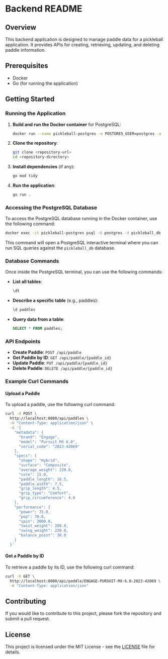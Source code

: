 <!-- @format -->

# Backend README

## Overview

This backend application is designed to manage paddle data for a pickleball application. It provides APIs for creating, retrieving, updating, and deleting paddle information.

## Prerequisites

- Docker
- Go (for running the application)

## Getting Started

### Running the Application

1. **Build and run the Docker container** for PostgreSQL:

   ```bash
   docker run --name pickleball-postgres -e POSTGRES_USER=postgres -e POSTGRES_PASSWORD=postgres -e POSTGRES_DB=pickleball_db -p 5432:5432 -d postgres
   ```

2. **Clone the repository**:

   ```bash
   git clone <repository-url>
   cd <repository-directory>
   ```

3. **Install dependencies** (if any):

   ```bash
   go mod tidy
   ```

4. **Run the application**:
   ```bash
   go run .
   ```

### Accessing the PostgreSQL Database

To access the PostgreSQL database running in the Docker container, use the following command:

```bash
docker exec -it pickleball-postgres psql -U postgres -d pickleball_db
```

This command will open a PostgreSQL interactive terminal where you can run SQL queries against the `pickleball_db` database.

### Database Commands

Once inside the PostgreSQL terminal, you can use the following commands:

- **List all tables**:

  ```sql
  \dt
  ```

- **Describe a specific table** (e.g., paddles):

  ```sql
  \d paddles
  ```

- **Query data from a table**:
  ```sql
  SELECT * FROM paddles;
  ```

### API Endpoints

- **Create Paddle**: `POST /api/paddle`
- **Get Paddle by ID**: `GET /api/paddle/{paddle_id}`
- **Update Paddle**: `PUT /api/paddle/{paddle_id}`
- **Delete Paddle**: `DELETE /api/paddle/{paddle_id}`

### Example Curl Commands

#### Upload a Paddle

To upload a paddle, use the following curl command:

```bash
curl -X POST \
  http://localhost:8080/api/paddles \
  -H "Content-Type: application/json" \
  -d '{
    "metadata": {
      "brand": "Engage",
      "model": "Pursuit MX 6.0",
      "serial_code": "2023-42069"
    },
    "specs": {
      "shape": "Hybrid",
      "surface": "Composite",
      "average_weight": 220.0,
      "core": 15.0,
      "paddle_length": 16.5,
      "paddle_width": 7.5,
      "grip_length": 4.5,
      "grip_type": "Comfort",
      "grip_circumference": 4.0
    },
    "performance": {
      "power": 75.0,
      "pop": 70.0,
      "spin": 3000.0,
      "twist_weight": 200.0,
      "swing_weight": 220.0,
      "balance_point": 30.0
    }
  }'
```

#### Get a Paddle by ID

To retrieve a paddle by its ID, use the following curl command:

```bash
curl -X GET \
  http://localhost:8080/api/paddle/ENGAGE-PURSUIT-MX-6.0-2023-42069 \
  -H "Content-Type: application/json"
```

## Contributing

If you would like to contribute to this project, please fork the repository and submit a pull request.

## License

This project is licensed under the MIT License - see the [LICENSE](LICENSE) file for details.
